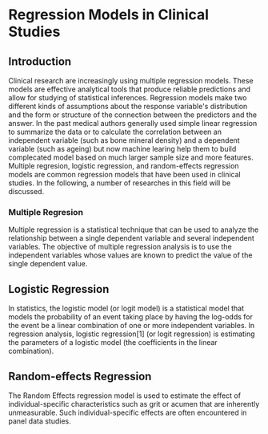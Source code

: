 # Regression Models in Clinical Studies

## Introduction
Clinical research are increasingly using multiple regression models. These models are effective analytical tools that produce reliable predictions and allow for studying of statistical inferences. Regression models make two different kinds of assumptions about the response variable's distribution and the form or structure of the connection between the predictors and the answer. In the past medical authors generally used simple linear regression to summarize the data or to calculate the correlation between an independent variable (such as bone mineral density) and a dependent variable (such as ageing) but now machine learing help them to build complecated model based on much larger sample size and more features. Multiple regresion, logistic regression, and random-effects  regression models are common regression models that have been used in clinical studies. In the following, a number of researches in this field will be discussed. 

### Multiple Regresion
Multiple regression is a statistical technique that can be used to analyze the relationship between a single dependent variable and several independent variables. The objective of multiple regression analysis is to use the independent variables whose values are known to predict the value of the single dependent value.




## Logistic Regression
In statistics, the logistic model (or logit model) is a statistical model that models the probability of an event taking place by having the log-odds for the event be a linear combination of one or more independent variables. In regression analysis, logistic regression[1] (or logit regression) is estimating the parameters of a logistic model (the coefficients in the linear combination). 



## Random-effects Regression
The Random Effects regression model is used to estimate the effect of individual-specific characteristics such as grit or acumen that are inherently unmeasurable. Such individual-specific effects are often encountered in panel data studies.
